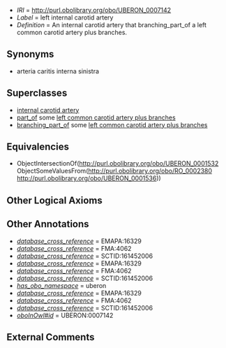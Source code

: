  * *IRI* = http://purl.obolibrary.org/obo/UBERON_0007142
 * *Label* = left internal carotid artery
 * *Definition* = An internal carotid artery that branching_part_of a left common carotid artery plus branches.

## Synonyms

 * arteria caritis interna sinistra

## Superclasses

 * [internal carotid artery](../../UBERON/32/UBERON_0001532.md)
 * [part_of](../../BFO/50/BFO_0000050.md) some [left common carotid artery plus branches](../../UBERON/36/UBERON_0001536.md)
 * [branching_part_of](../../RO/80/RO_0002380.md) some [left common carotid artery plus branches](../../UBERON/36/UBERON_0001536.md)

## Equivalencies

 * ObjectIntersectionOf(<http://purl.obolibrary.org/obo/UBERON_0001532> ObjectSomeValuesFrom(<http://purl.obolibrary.org/obo/RO_0002380> <http://purl.obolibrary.org/obo/UBERON_0001536>))

## Other Logical Axioms


## Other Annotations

 * *[database_cross_reference](../../ef/oboInOwl#hasDbXref.md)* = EMAPA:16329
 * *[database_cross_reference](../../ef/oboInOwl#hasDbXref.md)* = FMA:4062
 * *[database_cross_reference](../../ef/oboInOwl#hasDbXref.md)* = SCTID:161452006
 * *[database_cross_reference](../../ef/oboInOwl#hasDbXref.md)* = EMAPA:16329
 * *[database_cross_reference](../../ef/oboInOwl#hasDbXref.md)* = FMA:4062
 * *[database_cross_reference](../../ef/oboInOwl#hasDbXref.md)* = SCTID:161452006
 * *[has_obo_namespace](../../ce/oboInOwl#hasOBONamespace.md)* = uberon
 * *[database_cross_reference](../../ef/oboInOwl#hasDbXref.md)* = EMAPA:16329
 * *[database_cross_reference](../../ef/oboInOwl#hasDbXref.md)* = FMA:4062
 * *[database_cross_reference](../../ef/oboInOwl#hasDbXref.md)* = SCTID:161452006
 * *[oboInOwl#id](../../id/oboInOwl#id.md)* = UBERON:0007142

## External Comments

